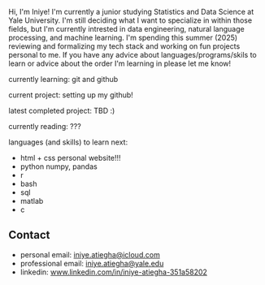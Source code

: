 Hi, I'm Iniye! I'm currently a junior studying Statistics and Data Science at Yale University. I'm still deciding what I want to specialize in within those fields, but I'm currently intrested in data engineering, natural language processing, and machine learning. I'm spending this summer (2025) reviewing and formalizing my tech stack and working on fun projects personal to me. If you have any advice about languages/programs/skils to learn or advice about the order I'm learning in please let me know!

currently learning: git and github

current project: setting up my github!

latest completed project: TBD :)

currently reading: ???

languages (and skills) to learn next:
- html + css
    personal website!!!
- python
    numpy, pandas
- r
- bash
- sql
- matlab
- c

Contact
-------------
- personal email: iniye.atiegha@icloud.com
- professional email: iniye.atiegha@yale.edu
- linkedin: www.linkedin.com/in/iniye-atiegha-351a58202


<!---
iatiegha/iatiegha is a ✨ special ✨ repository because its `README.md` (this file) appears on your GitHub profile.
You can click the Preview link to take a look at your changes.
--->
